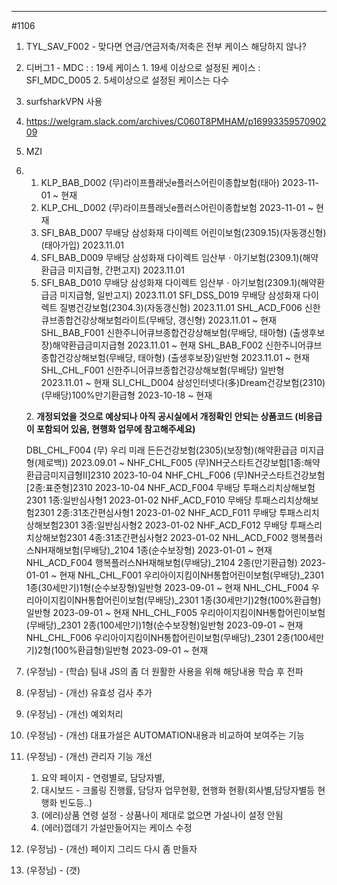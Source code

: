 
---

#1106
1. TYL_SAV_F002 - 맞다면 연금/연금저축/저축은 전부 케이스 해당하지 않나?

7. 디버그1 - MDC : : 19세 케이스 
		1. 19세 이상으로 설정된 케이스 : SFI_MDC_D005 
		2. 5세이상으로 설정된 케이스는 다수

8. surfsharkVPN 사용
  
4. https://welgram.slack.com/archives/C060T8PMHAM/p1699335957090209

5. MZI

6. 
	1. KLP_BAB_D002	(무)라이프플래닛e플러스어린이종합보험(태아)	2023-11-01 ~ 현재
	2. KLP_CHL_D002	(무)라이프플래닛e플러스어린이종합보험	2023-11-01 ~ 현재
	3. SFI_BAB_D007	무배당 삼성화재 다이렉트 어린이보험(2309.15)(자동갱신형)(태아가입)	2023.11.01
	4. SFI_BAB_D009	무배당 삼성화재 다이렉트 임산부ㆍ아기보험(2309.1)(해약환급금 미지급형, 간편고지)	2023.11.01
	5. SFI_BAB_D010	무배당 삼성화재 다이렉트 임산부ㆍ아기보험(2309.1)(해약환급금 미지급형, 일반고지)	2023.11.01
	SFI_DSS_D019	무배당 삼성화재 다이렉트 질병건강보험(2304.3)(자동갱신형)	2023.11.01
	SHL_ACD_F006	신한큐브종합건강상해보험라이트(무배당, 갱신형)	2023.11.01 ~ 현재
	SHL_BAB_F001	신한주니어큐브종합건강상해보험(무배당, 태아형) (출생후보장)해약환급금미지급형	2023.11.01 ~ 현재
	SHL_BAB_F002	신한주니어큐브종합건강상해보험(무배당, 태아형) (출생후보장)일반형	2023.11.01 ~ 현재
	SHL_CHL_F001	신한주니어큐브종합건강상해보험(무배당) 일반형	2023.11.01 ~ 현재
	SLI_CHL_D004	삼성인터넷다(多)Dream건강보험(2310)(무배당)100%만기환급형	2023-10-18 ~ 현재
	
	2. **개정되었을 것으로 예상되나 아직 공시실에서 개정확인 안되는 상품코드 (**비응급이 포함되어 있음, 현행화 업무에 참고해주세요**)**  
	
	DBL_CHL_F004	(무) 우리 미래 든든건강보험(2305)(보장형)(해약환급금 미지급형(제로백))	2023.09.01 ~
	NHF_CHL_F005	(무)NH굿스타트건강보험[1종:해약환급금미지급형Ⅱ]2310	2023-10-04
	NHF_CHL_F006	(무)NH굿스타트건강보험[2종:표준형]2310	2023-10-04
	NHF_ACD_F004	무배당 투패스리치상해보험2301 1종:일반심사형1	2023-01-02
	NHF_ACD_F010	무배당 투패스리치상해보험2301 2종:31초간편심사형1	2023-01-02
	NHF_ACD_F011	무배당 투패스리치상해보험2301 3종:일반심사형2	2023-01-02
	NHF_ACD_F012	무배당 투패스리치상해보험2301 4종:31초간편심사형2	2023-01-02
	NHL_ACD_F002	행복플러스NH재해보험(무배당)_2104 1종(순수보장형)	2023-01-01 ~ 현재
	NHL_ACD_F004	행복플러스NH재해보험(무배당)_2104 2종(만기환급형)	2023-01-01 ~ 현재
	NHL_CHL_F001	우리아이지킴이NH통합어린이보험(무배당)_2301 1종(30세만기)1형(순수보장형)일반형	2023-09-01 ~ 현재
	NHL_CHL_F004	우리아이지킴이NH통합어린이보험(무배당)_2301 1종(30세만기)2형(100%환급형)일반형	2023-09-01 ~ 현재
	NHL_CHL_F005	우리아이지킴이NH통합어린이보험(무배당)_2301 2종(100세만기)1형(순수보장형)일반형	2023-09-01 ~ 현재
	NHL_CHL_F006	우리아이지킴이NH통합어린이보험(무배당)_2301 2종(100세만기)2형(100%환급형)일반형	2023-09-01 ~ 현재

2. (우정님) - (학습) 팀내 JS의 좀 더 원활한 사용을 위해 해당내용 학습 후 전파
3. (우정님) - (개선) 유효성 검사 추가
4. (우정님) - (개선) 예외처리
5. (우정님) - (개선) 대표가설은 AUTOMATION내용과 비교하여 보여주는 기능
6. (우정님) - (개선) 관리자 기능 개선
	1. 요약 페이지 - 연령별로, 담당자별, 
	2. 대시보드 - 크롤링 진행률, 담당자 업무현황, 현행화 현황(회사별,담당자별등 현행화 빈도등..)
	3. (에러)상품 연령 설정 - 상품나이 제대로 없으면 가설나이 설정 안됨
	4. (에러)껍데기 가설만들어지는 케이스 수정
7. (우정님) - (개선) 페이지 그리드 다시 좀 만들자 
8. (우정님) - (갯)